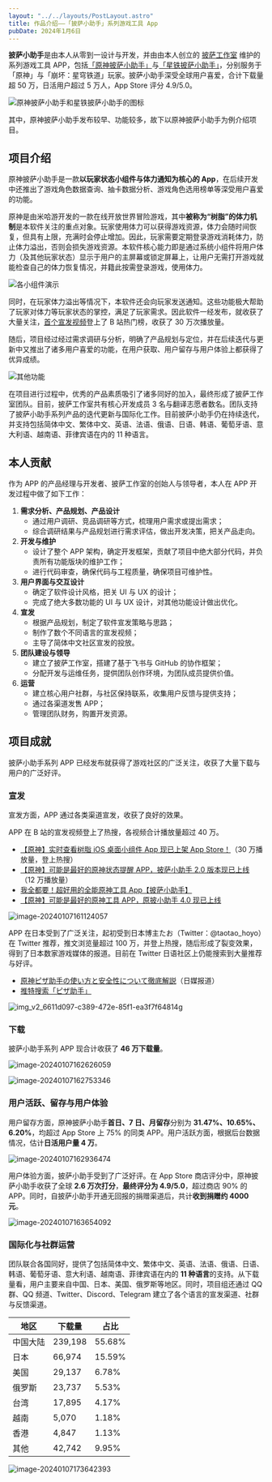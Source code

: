 ```yaml
---
layout: "../../layouts/PostLayout.astro"
title: 作品介绍——「披萨小助手」系列游戏工具 App
pubDate: 2024年1月6日
---
```


**披萨小助手**是由本人从零到一设计与开发，并由由本人创立的 [披萨工作室](popover '<a href="https://pizzastudio.org" target="_blank">跳转至官方网站</a>') 维护的系列游戏工具 APP，包括[「原神披萨小助手」](popover '<a href="https://apps.apple.com/app/id1635319193" target="_blank">跳转至 App Store 产品页</a>')与[「星铁披萨小助手」](popover '<a href="https://apps.apple.com/app/id6448894222" target="_blank">跳转至 App Store 产品页</a>')，分别服务于「原神」与「崩坏：星穹铁道」玩家。披萨小助手深受全球用户喜爱，合计下载量超 50 万，日活用户超过 5 万人，App Store 评分 4.9/5.0。

![原神披萨小助手和星铁披萨小助手的图标](/images/op-hsr-icon.png "原神披萨小助手和星铁披萨小助手的图标")

其中，原神披萨小助手发布较早、功能较多，故下以原神披萨小助手为例介绍项目。

## 项目介绍

原神披萨小助手是一款**以玩家状态小组件与体力通知为核心的 App**，在后续开发中还推出了游戏角色数据查询、抽卡数据分析、游戏角色选用榜单等深受用户喜爱的功能。

原神是由米哈游开发的一款在线开放世界冒险游戏，其中**被称为“树脂”的体力机制**是本软件关注的重点对象。玩家使用体力可以获得游戏资源，体力会随时间恢复，但具有上限，充满时会停止增加。因此，玩家需要定期登录游戏消耗体力，防止体力溢出，否则会损失游戏资源。本软件核心能力即是通过系统小组件将用户体力（及其他玩家状态）显示于用户的主屏幕或锁定屏幕上，让用户无需打开游戏就能检查自己的体力恢复情况，并籍此按需登录游戏，使用体力。

![各小组件演示](/images/gi-ss-1.png "各小组件展示")

同时，在玩家体力溢出等情况下，本软件还会向玩家发送通知。这些功能极大帮助了玩家对体力等玩家状态的掌控，满足了玩家需求。因此软件一经发布，就收获了大量关注，<a href="https://www.bilibili.com/video/BV1sS4y1x7gj" target="_blank">首个宣发视频</a>登上了 B 站热门榜，收获了 30 万次播放量。

随后，项目经过经过需求调研与分析，明确了产品规划与定位，并在后续迭代与更新中又推出了诸多用户喜爱的功能，在用户获取、用户留存与用户体验上都获得了优异成绩。

![其他功能](/images/gi-other-fn.png "其他功能")

在项目进行过程中，优秀的产品素质吸引了诸多同好的加入，最终形成了披萨工作室团队。目前，披萨工作室共有核心开发成员 3 名与翻译志愿者数名。团队支持了披萨小助手系列产品的迭代更新与国际化工作。目前披萨小助手仍在持续迭代，并支持包括简体中文、繁体中文、英语、法语、俄语、日语、韩语、葡萄牙语、意大利语、越南语、菲律宾语在内的 11 种语言。

## 本人贡献

作为 APP 的产品经理与开发者、披萨工作室的创始人与领导者，本人在 APP 开发过程中做了如下工作：

1. **需求分析、产品规划、产品设计**
   - 通过用户调研、竞品调研等方式，梳理用户需求或提出需求；
   - 综合调研结果与产品规划进行需求评估，做出开发决策，把关产品走向。
2. **开发与维护**
   - 设计了整个 APP 架构，确定开发框架，贡献了项目中绝大部分代码，并负责所有功能版块的维护工作；
   - 进行代码审查，确保代码与工程质量，确保项目可维护性。
3. **用户界面与交互设计**
   - 确定了软件设计风格，把关 UI 与 UX 的设计；
   - 完成了绝大多数功能的 UI 与 UX 设计，对其他功能设计做出优化。
4. **宣发**
   - 根据产品规划，制定了软件宣发策略与思路；
   - 制作了数个不同语言的宣发视频；
   - 主导了简体中文社区宣发的投放。
5. **团队建设与领导**
   - 建立了披萨工作室，搭建了基于飞书与 GitHub 的协作框架；
   - 分配开发与运维任务，提供团队创作环境，为团队成员提供价值。
6. **运营**
   - 建立核心用户社群，与社区保持联系，收集用户反馈与提供支持；
   - 通过各渠道发售 APP；
   - 管理团队财务，购置开发资源。

## 项目成就

披萨小助手系列 APP 已经发布就获得了游戏社区的广泛关注，收获了大量下载与用户的广泛好评。

### 宣发

宣发方面，APP 通过各类渠道宣发，收获了良好的效果。

APP 在 B 站的宣发视频登上了热搜，各视频合计播放量超过 40 万。

- <a href="https://www.bilibili.com/video/BV1sS4y1x7gj" target="_blank">【原神】实时查看树脂 iOS 桌面小组件 App 现已上架 App Store！</a>（30 万播放量，登上热搜）
- <a href="https://www.bilibili.com/video/BV1Lg411S7wa" target="_blank">【原神】可能是最好的原神状态提醒 APP，披萨小助手 2.0 版本现已上线</a>（12 万播放量）
- <a href="https://www.bilibili.com/video/BV1fC4y1v7yx/" target="_blank">[我全都要！超好用的全能原神工具 App【披萨小助手】]()</a>
- <a href="https://www.bilibili.com/video/BV1sN4y1i7Cj" target="_blank">【原神】可能是最好的原神工具 APP，原披小助手 4.0 现已上线</a>

![image-20240107161124057](/images/image-20240107161124057.png "宣传视频后台数据")

APP 在日本受到了广泛关注，起初受到日本博主たお（Twitter：@taotao_hoyo）在 Twitter 推荐，推文浏览量超过 100 万，并登上热搜，随后形成了裂变效果，得到了日本数家游戏媒体的报道。目前在 Twitter 日语社区上仍能搜索到大量推荐与好评。

- <a href="https://snsdays.com/game-app/genshin-pizza-tool/" target="_blank">原神ピザ助手の使い方と安全性について徹底解説</a>（日媒报道）
- <a href="https://twitter.com/search?q=%E3%83%94%E3%82%B6%E5%8A%A9%E6%89%8B&src=typed_query&f=live" target="_blank">推特搜索「ピザ助手」</a>

![img_v2_6611d097-c389-472e-85f1-ea3f7f64814g](/images/gi-tt-1.png "推特情况")

### 下载

披萨小助手系列 APP 现合计收获了 **46 万下载量**。

![image-20240107162626059](/images/image-20240107162626059.png)

![image-20240107162753346](/images/image-20240107162753346.png)

### 用户活跃、留存与用户体验

用户留存方面，原神披萨小助手**首日、7 日、月留存**分别为 **31.47%、10.65%、6.20%**，均超过 App Store 上 75% 的同类 APP。用户活跃方面，根据后台数据情况，估计**日活用户量 4 万**。

![image-20240107162936474](/images/image-20240107162936474.png)

用户体验方面，披萨小助手受到了广泛好评。在 App Store 商店评分中，原神披萨小助手收获了全球 **2.6 万次打分**，**最终评分为 4.9/5.0**，超过商店 90% 的 APP。同时，自披萨小助手开通无回报的捐赠渠道后，共计**收到捐赠约 4000 元**。

![image-20240107163654092](/images/image-20240107163654092.png)

### 国际化与社群运营

团队联合各国同好，提供了包括简体中文、繁体中文、英语、法语、俄语、日语、韩语、葡萄牙语、意大利语、越南语、菲律宾语在内的 **11 种语言**的支持。从下载量看，用户主要来自中国、日本、美国、俄罗斯等地区。同时，项目组还通过 QQ 群、QQ 频道、Twitter、Discord、Telegram 建立了各个语言的宣发渠道、社群与反馈渠道。

| 地区     | 下载量  | 占比   |
| -------- | ------- | ------ |
| 中国大陆 | 239,198 | 55.68% |
| 日本     | 66,974  | 15.59% |
| 美国     | 29,137  | 6.78%  |
| 俄罗斯   | 23,737  | 5.53%  |
| 台湾     | 17,895  | 4.17%  |
| 越南     | 5,070   | 1.18%  |
| 香港     | 4,847   | 1.13%  |
| 其他     | 42,742  | 9.95%  |

![image-20240107173642393](/images/image-20240107173642393.png)